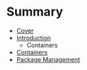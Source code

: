 # Summary

* [Cover](README.md)
* [Introduction](documentation/Introduction.md)
   * Containers
* [Containers](documentation/Containers.md)
* [Package Management](documentation/PackageManagement.md)

